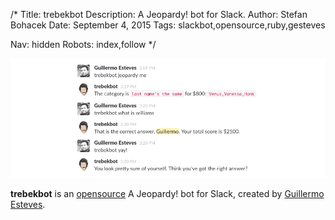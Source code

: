/*
Title: trebekbot
Description: A Jeopardy! bot for Slack.
Author: Stefan Bohacek
Date: September 4, 2015
Tags: slackbot,opensource,ruby,gesteves

Nav: hidden
Robots: index,follow
*/

[![](/content/bots/slackbots/images/trebekbot.png)](https://github.com/gesteves/trebekbot)

**trebekbot** is an [opensource](https://github.com/gesteves/trebekbot) A Jeopardy! bot for Slack, created by [Guillermo Esteves](https://twitter.com/gesteves).